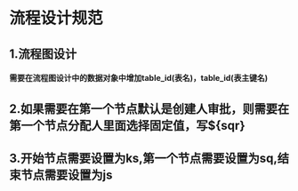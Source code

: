 # 流程设计规范
## 1.流程图设计
#### 需要在流程图设计中的数据对象中增加table_id(表名)，table_id(表主键名)
## 2.如果需要在第一个节点默认是创建人审批，则需要在第一个节点分配人里面选择固定值，写${sqr}
## 3.开始节点需要设置为ks,第一个节点需要设置为sq,结束节点需要设置为js
